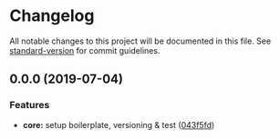 # Changelog

All notable changes to this project will be documented in this file. See [standard-version](https://github.com/conventional-changelog/standard-version) for commit guidelines.

## 0.0.0 (2019-07-04)


### Features

* **core:** setup boilerplate, versioning & test ([043f5fd](https://github.com/carlosouro/childNodesWatcher/commit/043f5fd))
